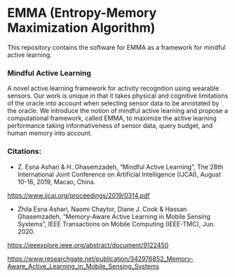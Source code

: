 # EMMA (Entropy-Memory Maximization Algorithm)
This repository contains the software for EMMA as a framework for mindful active learning. 

### Mindful Active Learning

A novel active learning framework for activity  recognition  using  wearable  sensors.   Our work is unique in that it takes physical and cognitive limitations of the oracle into account when selecting sensor data to be annotated by the oracle. We introduce the notion of mindful active learning and propose a computational framework, called EMMA, to maximize the active learning performance taking informativeness of sensor data,  query  budget,  and  human  memory  into  account. 

### Citations:

- Z. Esna Ashari & H. Ghasemzadeh, “Mindful Active Learning”, The 28th International Joint Conference on Artificial Intelligence (IJCAI), August 10-16, 2019, Macao, China.

https://www.ijcai.org/proceedings/2019/0314.pdf

- Zhila Esna Ashari, Naomi Chaytor, Diane J. Cook & Hassan Ghasemzadeh, “Memory-Aware Active Learning in Mobile Sensing Systems”, IEEE Transactions on Mobile Computing (IEEE-TMC), Jun. 2020. 

https://ieeexplore.ieee.org/abstract/document/9122450

https://www.researchgate.net/publication/342976852_Memory-Aware_Active_Learning_in_Mobile_Sensing_Systems



